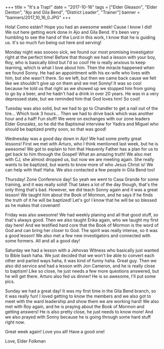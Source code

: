 +++
title = "It's a Trap!"
date = "2017-10-16"
tags = ["Elder Gleason", "Elder Denton", "Ajo and Gila Bend", "District Leader", "Trainer"]
banner = "banners/2017_10_16_0.JPG"
+++

Hola! Como están? Hope you had an awesome week! Cause I know I did! We
out here getting work done in Ajo and Gila Bend. It's been very
humbling to see the hand of the Lord in this work, I know that he is
guiding us. It's so much fun being out here and serving!

Monday night was sooooo sick, we found our most promising investigator
right at the perfect time! Before that though we had a lesson with
your boy, Roy, who is basically blind but I'd so cool! He is really
anxious to keep learning, which is what I love about him. Then the
miracle happened when we found Sonny. He had an appointment with his
ex-wife who lives with him, but she wasn't there. So we left, but then
we came back cause we felt like we shouldn't give up on them and we
met Sonny! It was so cool because he told us that right as we showed
up we stopped him from going to go by a beer, and he hadn't had a
drink in over 20 years. He was in a very depressed state, but we
reminded him that God loves him! So cool!

Tuesday was also solid, but we had to go to Chandler to get a nail out
of the tire... Which took 3 hours... Then we had to drive back which
was another hour and a half! Fun stuff! We were on exchanges with our
zone leaders Elder Gonzalez, so he did the Baptismal interview for
Yadira and Miguel who should be baptized pretty soon, so that was
good!

Wednesday was a good day down in Ajo! We had some pretty great
lessons! First we met with Arturo, who I think mentioned last week,
but he is awesome! We got to explain to him that Heavenly Father has a
plan for us to get back to him through the Gospel! What an amazing
truth! We also met with CJ, she almost dropped us, but now we are
meeting again. She really wants to be baptized, but wants to know more
of who Jesus Christ is! We can help with that! Haha. We also contacted
a few people in Gila Bend too!

Thursday! Zone Conference day! So yeah we went to Casa Grande for some
training, and it was really solid! That takes a lot of the day though,
that's the only thing that's bad. However, we did teach Sonny again
and it was a great lesson! We taught him about the Book of Mormon, and
he says if he finds the truth of it he will be baptized! Let's go! I
know that he will be so blessed as he makes that covenant!

Friday was also awesome! We had weekly planing and all that good
stuff, so that's always good. Then we also taught Erika again, who we
taught my first day here! And we testified hard core that the Book of
Mormon is the word of God and can bring her closer to God. The spirit
was really intense, so it was a good lesson! We also met a few new
investigators and connected with some formers. All and all a good day!

Saturday we had a lesson with a Jehovas Witness who basically just
wanted to Bible bash haha. We just decided that we won't be able to
convert each other and parted ways haha, it was kind of funny haha.
Great guy. Then we also did service and had a lesson with Jon Cameron,
and he is really close to baptism! Like so close, he just needs a few
more questions answered, but he will get there. Arturo also fed us
dinner! He is so awesome, I'll put some pics.

Sunday we had a great day! It was my first time in the Gila Bend
branch, so it was really fun! I loved getting to know the members and
we also got to meet with the ward leadership and show them we are
working hard! We also met with Roy again, and he is praying about the
Book of Mormon and getting answers! He is also pretty close, he just
needs to know more! And we also prayed with Sonny because he is going
through some hard stuff right now.

Great week again! Love you all! Have a good one!

Love,
Elder Folkman